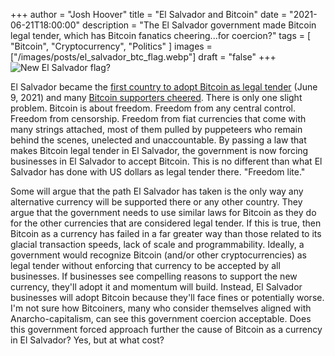 +++
author = "Josh Hoover"
title = "El Salvador and Bitcoin"
date = "2021-06-21T18:00:00"
description = "The El Salvador government made Bitcoin legal tender, which has Bitcoin fanatics cheering...for coercion?"
tags = [
    "Bitcoin",
    "Cryptocurrency",
    "Politics"
]
images = ["/images/posts/el_salvador_btc_flag.webp"]
draft = "false"
+++
![New El Salvador flag?](/images/posts/el_salvador_btc_flag.webp "New El Salvador flag?")

El Salvador became the [first country to adopt Bitcoin as legal tender](https://www.reuters.com/world/americas/el-salvador-approves-first-law-bitcoin-legal-tender-2021-06-09/) (June 9, 2021) and many [Bitcoin supporters cheered](https://twitter.com/search?q=el%20salvador%20bitcoin&src=typed_query). There is only one slight problem. Bitcoin is about freedom. Freedom from any central control. Freedom from censorship. Freedom from fiat currencies that come with many strings attached, most of them pulled by puppeteers who remain behind the scenes, unelected and unaccountable. By passing a law that makes Bitcoin legal tender in El Salvador, the government is now forcing businesses in El Salvador to accept Bitcoin. This is no different than what El Salvador has done with US dollars as legal tender there. "Freedom lite."

Some will argue that the path El Salvador has taken is the only way any alternative currency will be supported there or any other country. They argue that the government needs to use similar laws for Bitcoin as they do for the other currencies that are considered legal tender. If this is true, then Bitcoin as a currency has failed in a far greater way than those related to its glacial transaction speeds, lack of scale and programmability. Ideally, a government would recognize Bitcoin (and/or other cryptocurrencies) as legal tender without enforcing that currency to be accepted by all businesses. If businesses see compelling reasons to support the new currency, they'll adopt it and momentum will build. Instead, El Salvador businesses will adopt Bitcoin because they'll face fines or potentially worse. I'm not sure how Bitcoiners, many who consider themselves aligned with Anarcho-capitalism, can see this government coercion acceptable. Does this government forced approach further the cause of Bitcoin as a currency in El Salvador? Yes, but at what cost?